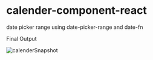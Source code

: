 # calender-component-react
date picker range using date-picker-range and date-fn

Final Output

![calenderSnapshot](https://github.com/HSarfaraz/calender-component-react/blob/main/calenderSnapshot.png)

